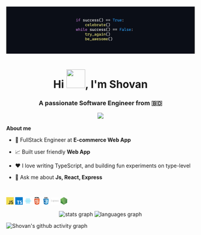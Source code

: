 
![MasterHead](https://github.com/XevenTech/xeventech/blob/main/Banner.jpg?raw=true)

 <h1 align="center">Hi <img src = "https://raw.githubusercontent.com/shakilahmedatik/shakilahmedatik/main/hi.gif" width="50px" height="50px">, I'm Shovan</h1>  
<h3 align="center">A passionate Software Engineer from 🇧🇩</h3>  

<p align="center">
  <img width="60%" src="https://github-readme-streak-stats.herokuapp.com?user=shvnsaha&theme=dracula&border=true" />
</p>

**About me**

- 💼 FullStack Engineer at **E-commerce Web App**

- 📈 Built user friendly **Web App**

- ❤️ I love writing TypeScript, and building fun experiments on type-level

- 💬 Ask me about **Js, React, Express**

<br/>

<code><img height="20" alt="javascript" src="https://raw.githubusercontent.com/github/explore/80688e429a7d4ef2fca1e82350fe8e3517d3494d/topics/javascript/javascript.png"></code>
<code><img height="20" alt="typescript" src="https://raw.githubusercontent.com/github/explore/80688e429a7d4ef2fca1e82350fe8e3517d3494d/topics/typescript/typescript.png"></code>
<code><img height="20" alt="react" src="https://raw.githubusercontent.com/github/explore/80688e429a7d4ef2fca1e82350fe8e3517d3494d/topics/react/react.png"></code>
<code><img height="20" alt="react" src="https://raw.githubusercontent.com/github/explore/80688e429a7d4ef2fca1e82350fe8e3517d3494d/topics/html/html.png"></code>
<code><img height="20" alt="react" src="https://raw.githubusercontent.com/github/explore/80688e429a7d4ef2fca1e82350fe8e3517d3494d/topics/css/css.png"></code>
<code><img height="20" alt="react" src="https://raw.githubusercontent.com/github/explore/80688e429a7d4ef2fca1e82350fe8e3517d3494d/topics/express/express.png"></code>
<code><img height="20" alt="nodejs" src="https://raw.githubusercontent.com/github/explore/80688e429a7d4ef2fca1e82350fe8e3517d3494d/topics/nodejs/nodejs.png"></code>  



<div align="center">
  <img src="https://github-readme-stats.vercel.app/api?username=shvnsaha&hide_title=false&hide_rank=false&show_icons=true&include_all_commits=true&count_private=true&disable_animations=false&theme=dracula&locale=en&hide_border=false" height="150" alt="stats graph"  />
  <img src="https://github-readme-stats.vercel.app/api/top-langs?username=shvnsaha&locale=en&hide_title=false&layout=compact&card_width=320&langs_count=5&theme=dracula&hide_border=false" height="150" alt="languages graph"  />
</div>


![Shovan's github activity graph](https://github-readme-activity-graph.vercel.app/graph?username=shvnsaha&theme=react-dark)

